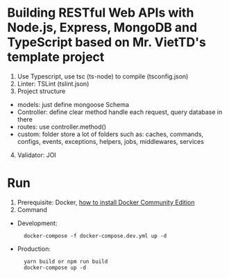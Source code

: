 <h1>Building RESTful Web APIs with Node.js, Express, MongoDB and TypeScript based on Mr. VietTD's template project</h1>

1. Use Typescript, use tsc (ts-node) to compile (tsconfig.json)
2. Linter: TSLint (tslint.json)
3. Project structure
  * models: just define mongoose Schema
  * Controller: define clear method handle each request, query database in there
  * routes: use controller.method()
  * custom: folder store a lot of folders such as: caches, commands, configs, events, exceptions, helpers, jobs, middlewares, services
4. Validator: JOI

<h1>Run</h1>

1. Prerequisite: Docker, [how to install Docker Community Edition](https://docs.docker.com/install/)
2. Command
* Development: 

        docker-compose -f docker-compose.dev.yml up -d

* Production: 

        yarn build or npm run build
        docker-compose up -d